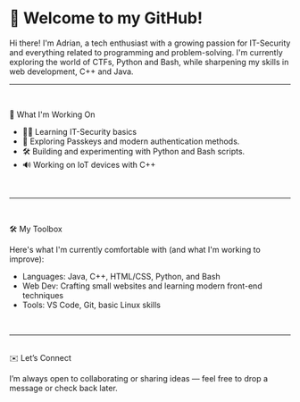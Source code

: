 # 👋 Welcome to my GitHub!

<!-- Intro -->

Hi there! I'm Adrian, a tech enthusiast with a growing passion for IT-Security and everything related to programming and problem-solving. I'm currently exploring the world of CTFs, Python and Bash, while sharpening my skills in web development, C++ and Java.
&nbsp;
___
&nbsp;
<!-- main -->
🚀 What I'm Working On
* 🕵️‍♂️ Learning IT-Security basics
* 🧰 Exploring Passkeys and modern authentication methods.
* 🛠️ Building and experimenting with Python and Bash scripts.
* 🔊 Working on IoT devices with C++

&nbsp;
___
&nbsp;

🛠️ My Toolbox

Here's what I'm currently comfortable with (and what I'm working to improve):
* Languages: Java, C++, HTML/CSS, Python, and Bash
* Web Dev: Crafting small websites and learning modern front-end techniques
* Tools: VS Code, Git, basic Linux skills

&nbsp;
___
&nbsp;  
✉️ Let’s Connect

I’m always open to collaborating or sharing ideas — feel free to drop a message or check back later.
<!-- end -->
